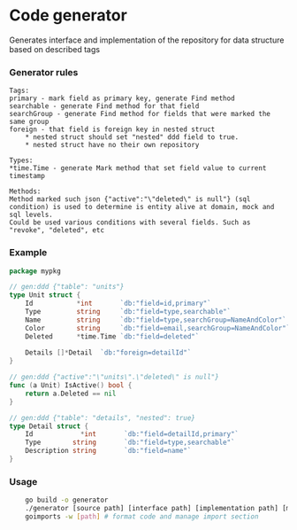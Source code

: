 # Code generator
Generates interface and implementation of the repository for data structure based on described tags

### Generator rules

	Tags:
	primary - mark field as primary key, generate Find method
	searchable - generate Find method for that field
	searchGroup - generate Find method for fields that were marked the same group
	foreign - that field is foreign key in nested struct
	    * nested struct should set "nested" ddd field to true. 
	    * nested struct have no their own repository

	Types:
	*time.Time - generate Mark method that set field value to current timestamp
	
	Methods:
	Method marked such json {"active":"\"deleted\" is null"} (sql condition) is used to determine is entity alive at domain, mock and sql levels.
    Could be used various conditions with several fields. Such as "revoke", "deleted", etc

### Example

```go
package mypkg

// gen:ddd {"table": "units"}
type Unit struct {
	Id           *int       `db:"field=id,primary"`
	Type         string     `db:"field=type,searchable"`
	Name         string     `db:"field=type,searchGroup=NameAndColor"`
	Color        string     `db:"field=email,searchGroup=NameAndColor"`
	Deleted      *time.Time `db:"field=deleted"`
    
	Details []*Detail  `db:"foreign=detailId"`
}

// gen:ddd {"active":"\"units\".\"deleted\" is null"}
func (a Unit) IsActive() bool {	
	return a.Deleted == nil
}

// gen:ddd {"table": "details", "nested": true}
type Detail struct {
	Id            *int       `db:"field=detailId,primary"`
	Type        string       `db:"field=type,searchable"`
	Description string       `db:"field=name"`
}

```
### Usage

```bash
    go build -o generator
    ./generator [source path] [interface path] [implementation path] [mock implementation path]
    goimports -w [path] # format code and manage import section
```
